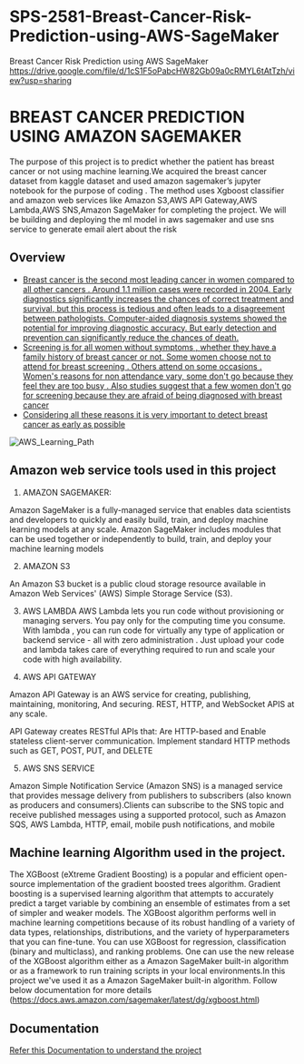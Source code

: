 # SPS-2581-Breast-Cancer-Risk-Prediction-using-AWS-SageMaker
Breast Cancer Risk Prediction using AWS SageMaker
https://drive.google.com/file/d/1cS1F5oPabcHW82Gb09a0cRMYL6tAtTzh/view?usp=sharing

# BREAST CANCER PREDICTION USING AMAZON SAGEMAKER

The purpose of this project is to predict whether the patient has breast cancer or not using machine learning.We acquired the breast cancer dataset from kaggle dataset and used amazon sagemaker’s jupyter notebook for the purpose of coding . The method uses Xgboost classifier and amazon web services like Amazon S3,AWS API Gateway,AWS Lambda,AWS SNS,Amazon SageMaker for completing the project. We will be building and deploying the ml model in aws sagemaker and use sns service to generate email alert about the risk


## Overview

 - [Breast cancer is the second most leading cancer in women compared to all other cancers . Around 1.1 million cases were recorded in 2004. Early diagnostics significantly increases the chances of correct treatment and survival, but this process is tedious and often leads to a disagreement between pathologists. Computer-aided diagnosis systems showed the potential for improving diagnostic accuracy. But early detection and prevention can significantly reduce the chances of death.](https://awesomeopensource.com/project/elangosundar/awesome-README-templates)
 - [Screening is for all women without symptoms , whether they have a family history of breast cancer or not. Some women choose not to attend for breast screening . Others attend on some occasions . Women's reasons for non attendance vary, some don't go because they feel they are too busy . Also studies suggest that a few women don't go for screening because they are afraid of being diagnosed with breast cancer](https://github.com/matiassingers/awesome-readme)
 - [Considering all these reasons it is very important to detect breast cancer as early as possible](https://bulldogjob.com/news/449-how-to-write-a-good-readme-for-your-github-project)

![AWS_Learning_Path](https://user-images.githubusercontent.com/56153083/132846864-34650319-6055-4f3a-ae2e-5a5efe27993a.png)


  ## Amazon web service tools used in this project

1) AMAZON SAGEMAKER:

Amazon SageMaker is a fully-managed service that enables data scientists and developers to quickly and easily build, train, and deploy machine learning models at any scale. Amazon SageMaker includes modules that can be used together or independently to build, train, and deploy your machine learning models

2) AMAZON S3

An Amazon S3 bucket is a public cloud storage resource available in Amazon Web Services' (AWS) Simple Storage Service (S3).


3) AWS LAMBDA
 AWS Lambda lets you run code without provisioning or managing servers. You pay only for the computing time you consume. With lambda , you can run code for virtually any type of application or backend service - all with zero administration . Just upload your code and lambda takes care of everything required to run and scale your code with high availability.

4) AWS API GATEWAY

Amazon API Gateway is an AWS service for creating, publishing, maintaining, monitoring,
And securing. REST, HTTP, and WebSocket APIS at any scale.

API Gateway creates RESTful APIs that:
Are HTTP-based and Enable stateless client-server communication.
Implement standard HTTP methods such as GET, POST, PUT, and DELETE


5) AWS SNS SERVICE

Amazon Simple Notification Service (Amazon SNS) is a managed service that provides message delivery from publishers to subscribers (also known as producers and consumers).Clients can subscribe to the SNS topic and receive published messages using a supported protocol, such as Amazon SQS, AWS Lambda, HTTP, email, mobile push notifications, and mobile


  ## Machine learning Algorithm used in the project.
The XGBoost (eXtreme Gradient Boosting) is a popular and efficient open-source implementation of the gradient boosted trees algorithm. Gradient boosting is a supervised learning algorithm that attempts to accurately predict a target variable by combining an ensemble of estimates from a set of simpler and weaker models. The XGBoost algorithm performs well in machine learning competitions because of its robust handling of a variety of data types, relationships, distributions, and the variety of hyperparameters that you can fine-tune. You can use XGBoost for regression, classification (binary and multiclass), and ranking problems.
One can use the new release of the XGBoost algorithm either as a Amazon SageMaker built-in algorithm or as a framework to run training scripts in your local environments.In this project we've used it as a Amazon SageMaker built-in algorithm.
Follow below documentation for more details (https://docs.aws.amazon.com/sagemaker/latest/dg/xgboost.html)


## Documentation

[Refer this Documentation to understand the  project](https://docs.google.com/document/d/1dFuw9yT1zD6mBgq3iu6GBvvZFHpEBGBzQ8i002YcGlg/edit?usp=sharing)

  

























